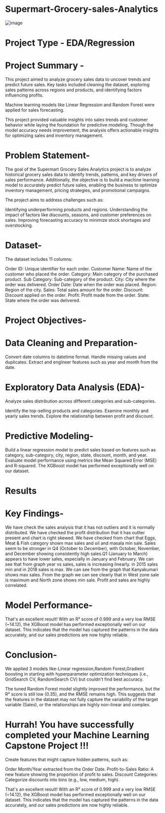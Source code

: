 # Supermart-Grocery-sales-Analytics

![image](https://github.com/user-attachments/assets/a25aafb3-1d95-435f-b990-e13122b6b3c0)


# Project Type - EDA/Regression

# Project Summary -
This project aimed to analyze grocery sales data to uncover trends and predict future sales. Key tasks included cleaning the dataset, exploring sales patterns across regions and products, and identifying factors influencing profits.

Machine learning models like Linear Regression and Random Forest were applied for sales forecasting.

This project provided valuable insights into sales trends and customer behavior while laying the foundation for predictive modeling. Though the model accuracy needs improvement, the analysis offers actionable insights for optimizing sales and inventory management.

# Problem Statement-
The goal of the Supermart Grocery Sales Analytics project is to analyze historical grocery sales data to identify trends, patterns, and key drivers of sales performance. Additionally, the objective is to build a machine learning model to accurately predict future sales, enabling the business to optimize inventory management, pricing strategies, and promotional campaigns.

The project aims to address challenges such as:

Identifying underperforming products and regions.
Understanding the impact of factors like discounts, seasons, and customer preferences on sales.
Improving forecasting accuracy to minimize stock shortages and overstocking.

# Dataset-
The dataset includes 11 columns:

Order ID: Unique identifier for each order.
Customer Name: Name of the customer who placed the order.
Category: Main category of the purchased product.
Sub Category: Sub-category of the product.
City: City where the order was delivered.
Order Date: Date when the order was placed.
Region: Region of the city.
Sales: Total sales amount for the order.
Discount: Discount applied on the order.
Profit: Profit made from the order.
State: State where the order was delivered.

# Project Objectives-
# Data Cleaning and Preparation-
Convert date columns to datetime format.
Handle missing values and duplicates.
Extract and engineer features such as year and month from the date.

# Exploratory Data Analysis (EDA)-
Analyze sales distribution across different categories and sub-categories.

Identify the top-selling products and categories.
Examine monthly and yearly sales trends.
Explore the relationship between profit and discount.

# Predictive Modeling-
Build a linear regression model to predict sales based on features such as category, sub-category, city, region, state, discount, month, and year.
Evaluate model performance using metrics like Mean Squared Error (MSE) and R-squared.
The XGBoost model has performed exceptionally well on our dataset.

# Results

# Key Findings-
We have check the sales analysis that it has not outliers and it is normally distributed.
We have checked the profit distribution that it has outlier present and chart is right skewed.
We have checked from  chart that Eggs, Meat & Fish category shown max sales and oil and masala min sale.
Sales seem to be stronger in Q4 (October to December), with October, November, and December showing consistently high sales.Q1 (January to March) appears to have lower sales, especially in January and February.
We can see that from graph year vs sales, sales is increasing linearly. in 2015 sales min and in 2018 sales is max.
We can see from the  graph that Kanyakumari shows max sales.
From the graph we can see clearly that in West zone sale is maximum and North zone shows min sale.
Profit and sales are highly correlated.

# Model Performance-
That's an excellent result! With an R² score of 0.999 and a very low RMSE (~14.12), the XGBoost model has performed exceptionally well on our dataset. This indicates that the model has captured the patterns in the data accurately, and our sales predictions are now highly reliable.


# Conclusion-
We applied 3 models like-Linear regression,Random Forest,Gradient boosting in starting with hyperparameter optimization techniques (i.e., GridSearch CV, RandomSearch CV) but couldn't find best accuracy.

The tuned Random Forest model slightly improved the performance, but the R² score is still low (0.35), and the RMSE remains high. This suggests that the features in the dataset may not fully capture the variability of the target variable (Sales), or the relationships are highly non-linear and complex.

# Hurrah! You have successfully completed your Machine Learning Capstone Project !!!

Create features that might capture hidden patterns, such as:

Order Month/Year extracted from the Order Date. Profit-to-Sales Ratio: A new feature showing the proportion of profit to sales. Discount Categories: Categorize discounts into bins (e.g., low, medium, high).

That's an excellent result! With an R² score of 0.999 and a very low RMSE (~14.12), the XGBoost model has performed exceptionally well on our dataset. This indicates that the model has captured the patterns in the data accurately, and our sales predictions are now highly reliable.
